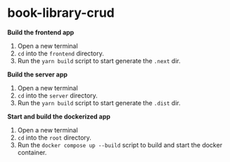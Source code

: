 # book-library-crud

**Build the frontend app**

1. Open a new terminal
2. `cd` into the `frontend` directory.
3. Run the `yarn build` script to start generate the `.next` dir.

**Build the server app**

1. Open a new terminal
2. `cd` into the `server` directory.
3. Run the `yarn build` script to start generate the `.dist` dir.

**Start and build the dockerized app**

1. Open a new terminal
2. `cd` into the `root` directory.
3. Run the `docker compose up --build` script to build and start the docker container.
